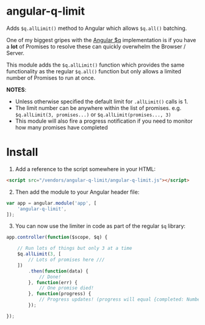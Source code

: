 angular-q-limit
===============
Adds `$q.allLimit()` method to Angular which allows `$q.all()` batching.

One of my biggest gripes with the [Angular $q](https://github.com/angular/angular.js/blob/v1.5.8/src/ng/q.js) implementation is if you have a **lot** of Promises to resolve these can quickly overwhelm the Browser / Server.

This module adds the `$q.allLimit()` function which provides the same functionality as the regular `$q.all()` function but only allows a limited number of Promises to run at once.

**NOTES**:

* Unless otherwise specified the default limit for `.allLimit()` calls is 1.
* The limit number can be anywhere within the list of promises. e.g. `$q.allLimit(3, promises...)` or `$q.allLimit(promises..., 3)`
* This module will also fire a progress notification if you need to monitor how many promises have completed


Install
=======
1. Add a reference to the script somewhere in your HTML:

```html
<script src="/vendors/angular-q-limit/angular-q-limit.js"></script>
```


2. Then add the module to your Angular header file:

```javascript
var app = angular.module('app', [
	'angular-q-limit',
]);
```


3. You can now use the limiter in code as part of the regular `$q` library:

```javascript
app.controller(function($scope, $q) {

	// Run lots of things but only 3 at a time
	$q.allLimit(3, [
		// Lots of promises here ///
	])
		.then(function(data) {
			// Done!
		}, function(err) {
			// One promise died!
		}, function(progress) {
			// Progress updates! (progress will equal {completed: Number, count: Number, limit: Number})
		});

});
```
